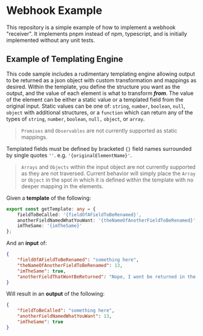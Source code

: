 # Webhook Example

This repository is a simple example of how to implement a webhook "receiver". 
It implements pnpm instead of npm, typescript, and is initially implemented without any unit tests.

## Example of Templating Engine

This code sample includes a rudimentary templating engine allowing output to be returned as a json object with custom transformation and mappings as desired. Within the template, you define the structure you want as the output, and the value of each element is what to transform ***from***. The value of the element can be either a static value or a templated field from the original input.
Static values can be one of: `string`, `number`, `boolean`, `null`, `object` with additional structures, or a `function` which can return any of the types of `string`, `number`, `boolean`, `null,` `object`, or `array`.

> `Promises` and `Observables` are not currently supported as static mappings.

Templated fields must be defined by bracketed `{}` field names surrounded by single quotes `''`. e.g. `'{originalElementName}'`.

> `Arrays` and `Objects` within the input object are not currently supported as they are not traversed. Current behavior will simply place the `Array` or `Object` in the spot in which it is defined within the template with no deeper mapping in the elements.

Given a **template** of the following:
```typescript
export const getTemplate: any = {
    fieldToBeCalled: '{fieldOfAFieldToBeRenamed}',
    anotherFieldNamedWhatYouWant: '{theNameOfAnotherFieldToBeRenamed}',
    imTheSame: '{imTheSame}'
};
```

And an **input** of:
```json
{
	"fieldOfAFieldToBeRenamed": "something here",
	"theNameOfAnotherFieldToBeRenamed": 13,
	"imTheSame": true,
	"anotherFieldThatWontBeReturned": "Nope, I wont be returned in the template!"
}
```

Will result in an **output** of the following:
```json
{
    "fieldToBeCalled": "something here",
    "anotherFieldNamedWhatYouWant": 13,
    "imTheSame": true
}
```
